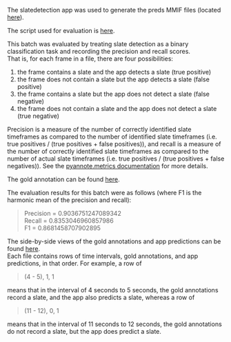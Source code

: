 The slatedetection app was used to generate the preds MMIF files (located [here](https://github.com/clamsproject/aapb-evaluations/tree/23d04ddb5745c24cce642fa5ce9728ea37132af2/timeframe-eval/preds%40slatedetection%40aapb-collaboration-7)).  

The script used for evaluation is [here](https://github.com/clamsproject/aapb-evaluations/blob/ade41efd846358256ed67b219e19fb014842c9c0/timeframe-eval/evaluate.py).  

This batch was evaluated by treating slate detection as a binary classification task and recording the precision and recall scores.  
That is, for each frame in a file, there are four possibilities:   
1. the frame contains a slate and the app detects a slate (true positive)
2. the frame does not contain a slate but the app detects a slate (false positive)
3. the frame contains a slate but the app does not detect a slate (false negative)
4. the frame does not contain a slate and the app does not detect a slate (true negative)    

Precision is a measure of the number of correctly identified slate timeframes as compared to the number of identified slate timeframes (i.e. true positives / (true positives + false positives)), and recall is a measure of the number of correctly identified slate timeframes as compared to the number of actual slate timeframes (i.e. true positives / (true positives + false negatives)).
See the [pyannote.metrics documentation](https://pyannote.github.io/pyannote-metrics/index.html) for more details.  

The gold annotation can be found [here](https://github.com/clamsproject/aapb-annotations/blob/62e4d399c3ba1ea47719d504d0f088a768486177/january-slates/230101-aapb-collaboration-7/CLAMS_slate_annotation_metadata.csv).

The evaluation results for this batch were as follows (where F1 is the harmonic mean of the precision and recall):  
> Precision = 0.9036751247089342  
> Recall = 0.8353046960857986  
> F1 = 0.8681458707902895

The side-by-side views of the gold annotations and app predictions can be found [here](https://github.com/clamsproject/aapb-evaluations/tree/ade41efd846358256ed67b219e19fb014842c9c0/timeframe-eval/results%40slatedetection%40aapb-collaboration-7).  
Each file contains rows of time intervals, gold annotations, and app predictions, in that order. For example, a row of  
> (4 - 5), 1, 1  

means that in the interval of 4 seconds to 5 seconds, the gold annotations record a slate, and the app also predicts a slate, whereas a row of
> (11 - 12), 0, 1  

means that in the interval of 11 seconds to 12 seconds, the gold annotations do not record a slate, but the app does predict a slate.
